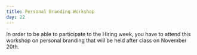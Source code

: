 ```yaml
---
title: Personal Branding Workshop
day: 22
---
```



In order to be able to participate to the Hiring week, you have to attend this workshop on personal branding that will be held after class on November 20th.
